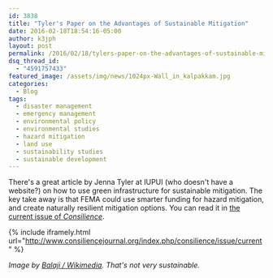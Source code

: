 ```yaml
---
id: 3838
title: "Tyler's Paper on the Advantages of Sustainable Mitigation"
date: 2016-02-18T18:54:16-05:00
author: k3jph
layout: post
permalink: /2016/02/18/tylers-paper-on-the-advantages-of-sustainable-mitigation/
dsq_thread_id:
  - "4591757433"
featured_image: /assets/img/news/1024px-Wall_in_kalpakkam.jpg
categories:
  - Blog
tags:
  - disaster management
  - emergency management
  - environmental policy
  - environmental studies
  - hazard mitigation
  - land use
  - sustainability studies
  - sustainable development
---
```

There's a great article by Jenna Tyler at IUPUI (who doesn't have a website?) on how to use green infrastructure for sustainable mitigation.  The key take away is that FEMA could use smarter funding for hazard mitigation, and create naturally resilient mitigation options.  You can read it in [the current issue of _Consilience_](http://www.consiliencejournal.org/index.php/consilience/article/viewPDFInterstitial/458/279).

{% include iframely.html url="http://www.consiliencejournal.org/index.php/consilience/issue/current" %}

_Image by [Balaji / Wikimedia](https://commons.wikimedia.org/wiki/File:Wall_in_kalpakkam.JPG).  That's not very sustainable._
